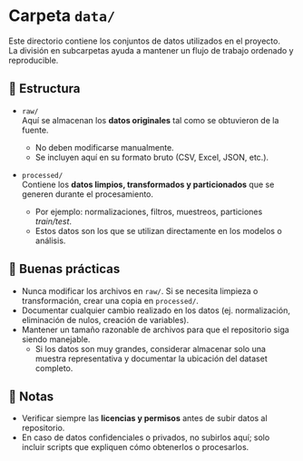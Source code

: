 # Carpeta `data/`

Este directorio contiene los conjuntos de datos utilizados en el proyecto.  
La división en subcarpetas ayuda a mantener un flujo de trabajo ordenado y reproducible.

## 📂 Estructura

- `raw/`  
  Aquí se almacenan los **datos originales** tal como se obtuvieron de la fuente.  
  - No deben modificarse manualmente.  
  - Se incluyen aquí en su formato bruto (CSV, Excel, JSON, etc.).  

- `processed/`  
  Contiene los **datos limpios, transformados y particionados** que se generen durante el procesamiento.  
  - Por ejemplo: normalizaciones, filtros, muestreos, particiones *train/test*.  
  - Estos datos son los que se utilizan directamente en los modelos o análisis.

## 📝 Buenas prácticas

- Nunca modificar los archivos en `raw/`. Si se necesita limpieza o transformación, crear una copia en `processed/`.  
- Documentar cualquier cambio realizado en los datos (ej. normalización, eliminación de nulos, creación de variables).  
- Mantener un tamaño razonable de archivos para que el repositorio siga siendo manejable.  
  - Si los datos son muy grandes, considerar almacenar solo una muestra representativa y documentar la ubicación del dataset completo.

## 🚨 Notas

- Verificar siempre las **licencias y permisos** antes de subir datos al repositorio.  
- En caso de datos confidenciales o privados, no subirlos aquí; solo incluir scripts que expliquen cómo obtenerlos o procesarlos.
